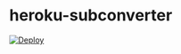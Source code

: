 # heroku-subconverter
[![Deploy](https://www.herokucdn.com/deploy/button.png)](https://heroku.com/deploy?template=https://github.com/ecalose/sub)
